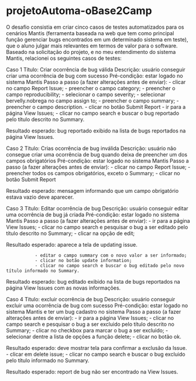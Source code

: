 # projetoAutoma-oBase2Camp
O desafio consistia em criar cinco casos de testes automatizados para os cenários Mantis (ferramenta baseada na web que tem como principal função gerenciar bugs encontrados em um determinado sistema em teste), que o aluno julgar mais relevantes em termos de valor para o software.
Baseado na solicitação do projeto, e no meu entendimento do sistema Mantis, relacionei os seguintes casos de testes:

Caso 1
Título: Criar ocorrência de bug válida
Descrição: usuário conseguir criar uma ocorrência de bug com sucesso
Pré-condição: estar logado no sistema Mantis
Passo a passo (a fazer alterações antes de enviar): - clicar no campo Report Issue;
               - preencher o campo category;
               - preencher o campo reproducibility;
               - selecionar o campo severity;
               - selecionar bervelly.nobrega no campo assign to;
               - preencher o campo summary;
               - preencher o campo description.
               - clicar no botão Submit Report
               - ir para a página View Issues;
               - clicar no campo search e buscar o bug reportado pelo título descrito no Summary.
    
Resultado esperado: bug reportado exibido na lista de bugs reportados na página View Issues.

Caso 2
Título: Crias ocorrência de bug inválida
Descrição: usuário não consegue criar uma ocorrência de bug quando deixa de preencher um dos campos obrigatórios
Pré-condição: estar logado no sistema Mantis
Passo a passo (a fazer alterações antes de enviar): - clicar no campo Report Issue;
               - preencher todos os campos obrigatórios, exceto o Summary;
               - clicar no botão Submit Report
               
Resultado esperado: mensagem informando que um campo obrigatório estava vazio deve aparecer.

Caso 3
Título: Editar ocorrência de bug
Descrição: usuário conseguir editar uma ocorrência de bug já criada
Pré-condição: estar logado no sistema Mantis
Passo a passo (a fazer alterações antes de enviar): - ir para a página View Issues;
               - clicar no campo search e pesquisar o bug a ser editado pelo título descrito no Summary;
               - clicar na opção de edit;
               
Resultado esperado: aparece a tela de updating issue.

               - editar o campo summary com o novo valor a ser informado;
               - clicar no botão update information;
               - clicar no campo search e buscar o bug editado pelo novo título informado no Summary.
    
Resultado esperado: bug editado exibido na lista de bugs reportados na página View Issues com as novas informações.

Caso 4
Título: excluir ocorrência de bug
Descrição: usuário conseguir excluir uma ocorrência de bug com sucesso
Pré-condição: estar logado no sistema Mantis e ter um bug cadastro no sistema
Passo a passo (a fazer alterações antes de enviar): - ir para a página View Issues;
               - clicar no campo search e pesquisar o bug a ser excluido pelo título descrito no Summary;
               - clicar no checkbox para marcar o bug a ser excluido;
               - selecionar dentre a lista de opções a função delete;
               - clicar no botão ok.
    
Resultado esperado: deve mostrar tela para confirmar a exclusão da Issue.
               - clicar em delete issue;
               - clicar no campo search e buscar o bug excluido pelo título informado no Summary.
               
Resultado esperado: report de bug não ser encontrado na View Issues.



              
